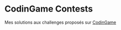 # CodinGame Contests

Mes solutions aux challenges proposés sur [CodinGame](https://www.codingame.com/contests/finished)
